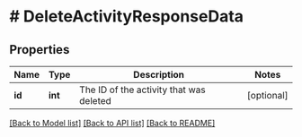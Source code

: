 # # DeleteActivityResponseData

## Properties

Name | Type | Description | Notes
------------ | ------------- | ------------- | -------------
**id** | **int** | The ID of the activity that was deleted | [optional]

[[Back to Model list]](../README.md#documentation-for-models) [[Back to API list]](../README.md#documentation-for-api-endpoints) [[Back to README]](../README.md)

